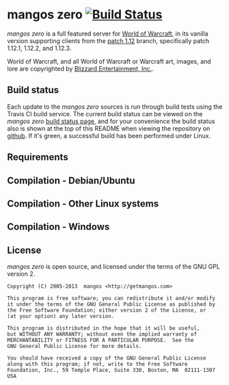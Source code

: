 mangos zero [![Build Status](https://travis-ci.org/mangoszero/server.png)](https://travis-ci.org/mangoszero/server)
===========
*mangos zero* is a full featured server for [World of Warcraft][2], in its vanilla
version supporting clients from the [patch 1.12][50] branch, specifically patch
1.12.1, 1.12.2, and 1.12.3.

World of Warcraft, and all World of Warcraft or Warcraft art, images, and lore are
copyrighted by [Blizzard Entertainment, Inc.][1].


Build status
------------
Each update to the *mangos zero* sources is run through build tests using the
Travis CI build service. The current build status can be viewed on the *mangos zero*
[build status page][114], and for your convenience the build status also is shown
at the top of this README when viewing the repository on [github][111]. If it's
green, a successful build has been performed under Linux.


Requirements
------------


Compilation - Debian/Ubuntu
---------------------------


Compilation - Other Linux systems
---------------------------------


Compilation - Windows
---------------------

License
-------
*mangos zero* is open source, and licensed under the terms of the GNU GPL version 2.

	Copyright (C) 2005-2013  mangos <http://getmangos.com>

	This program is free software; you can redistribute it and/or modify
	it under the terms of the GNU General Public License as published by
	the Free Software Foundation; either version 2 of the License, or
	(at your option) any later version.

	This program is distributed in the hope that it will be useful,
	but WITHOUT ANY WARRANTY; without even the implied warranty of
	MERCHANTABILITY or FITNESS FOR A PARTICULAR PURPOSE.  See the
	GNU General Public License for more details.

	You should have received a copy of the GNU General Public License
	along with this program; if not, write to the Free Software
	Foundation, Inc., 59 Temple Place, Suite 330, Boston, MA  02111-1307  USA


[1]: http://blizzard.com/ "Blizzard Entertainment Inc. · we love you!"
[2]: http://battle.net/wow/ "World of Warcraft"

[10]: http://a.dependency.net/ "A · dependency"

[50]: http://www.wowpedia.org/Patch_1.12.0 "Vanilla WoW · Patch 1.12.0 release notes"

[100]: http://getmangos.com/ "mangos foundation · project site"
[101]: http://getmangos.com/bb/ "mangos foundation · discussion forums"

[110]: http://github.com/mangoszero "mangos zero · github organization"
[111]: http://github.com/mangoszero/server "mangos zero · server repository"
[112]: http://github.com/mangoszero/scripts "mangos zero · script extensions repository"
[113]: http://github.com/mangoszero/database "mangos zero · content database repository"
[114]: https://travis-ci.org/mangoszero/server/ "mangos zero · build status"

[201]: http://www.microsoft.com/express/ "Visual Studio Express · free, limited edition"
[202]: http://gcc.gnu.org/ "GCC"
[203]: http://clang.llvm.org/ "Clang"

[251]: http://www.cmake.org/ "CMake · Cross Platform Make"
